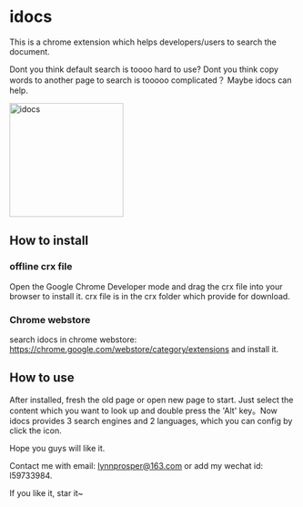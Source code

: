 # idocs
This is a chrome extension which helps developers/users to search the document.

Dont you think default search is toooo hard to use?
Dont you think copy words to another page to search is tooooo complicated？
Maybe idocs can help.

<img src="https://static.yximgs.com/udata/pkg/lyp/%E5%B1%8F%E5%B9%95%E5%BF%AB%E7%85%A7%202019-01-07%2010.54.55.png" alt="idocs" width="200px" />

## How to install
### offline crx file
Open the Google Chrome Developer mode and drag the crx file into your browser to install it.
crx file is in the crx folder which provide for download.

### Chrome webstore
search idocs in chrome webstore: https://chrome.google.com/webstore/category/extensions and install it.

## How to use
After installed, fresh the old page or open new page to start.
Just select the content which you want to look up and double press the 'Alt' key。Now idocs provides 3 search engines and 2 languages, which you can config by click the icon.

Hope you guys will like it.

Contact me with email: lynnprosper@163.com or add my wechat id: l59733984.

If you like it, star it~
